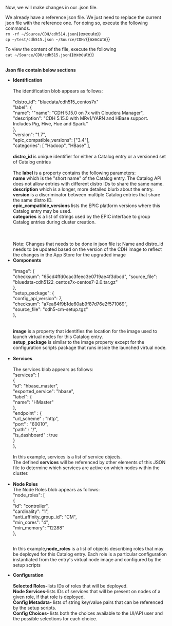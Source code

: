 Now, we will make changes in our .json file.<br>

We already have a reference json file. We just need to replace the current json file with the reference one. For doing so, execute the following commands.
<br>`rm -rf ~/Source/CDH/cdh514.json`{{execute}}
<br>`cp ~/test/cdh515.json ~/Source/CDH/`{{execute}}

To view the content of the file, execute the following
<br>`cat ~/Source/CDH/cdh515.json`{{execute}}

<br>
<strong>Json file contain below sections<br></strong>
<ul>
<li><strong>Identification</strong></li>
<br>
The identification blob appears as follows:<br>
<br>
"distro_id": "bluedata/cdh515_centos7x"<br>
"label": {<br>
  "name": ""name": "CDH 5.15.0 on 7x  with Cloudera Manager",<br>
  "description": "CDH 5.15.0 with MRv1/YARN and HBase support. Includes Pig, Hive, Hue and Spark."<br>
  },<br>
"version": "1.7",<br>
"epic_compatible_versions": ["3.4"],<br>
"categories": [ "Hadoop", "HBase" ],<br>

<br>
<strong>distro_id </strong> is unique identifier for either a Catalog entry or a versioned set of Catalog entries<br>
<br>The <strong>label</strong> is a property contains the following parameters:<br>
<strong>name</strong> which is the "short name" of the Catalog entry. The Catalog API does not allow entries with different distro IDs to share the same name.
<br><strong>description</strong> which is a longer, more detailed blurb about the entry.
<br><strong>version </strong>is a discriminator between multiple Catalog entries that share the same distro ID.
<br><strong>epic_compatible_versions</strong> lists the EPIC platform versions where this Catalog entry may be used.
<br><strong>categories</strong> is a list of strings used by the EPIC interface to group Catalog entries during cluster creation.
<br>
<br>
<br>
<br>Note: Changes that needs to be done in json file is:
Name and distro_id needs to be updated  based on the version of the CDH image to reflect the changes in the App Store for the upgraded image
<li><strong>Components</strong></li>
<br>
"image": {<br>
 "checksum": "65cd4ffd0cac3feec3e0719ae4f3dbcd",
        "source_file": "bluedata-cdh5122_centos7x-centos7-2.0.tar.gz"<br>
},<br>
"setup_package": {<br>
  "config_api_version": 7,
       <br> "checksum": "a7ea64f9b1de60ab9f87d76e2f571069",
     <br>   "source_file": "cdh5-cm-setup.tgz"<br>
},<br>
<br>
<br><strong>image</strong>  is a property that identifies the location for the image used to launch virtual nodes for this Catalog entry. 
<br><strong>setup_package</strong>  is similar to the image property except for the configuration scripts package that runs inside the launched virtual node.

<br>
<br>
<li><strong>Services</strong></li><br>
The services blob appears as follows:
<br>
"services": [<br>
  {<br>
    "id": "hbase_master",<br>
    "exported_service": "hbase",<br>
    "label": {<br>
      "name": "HMaster"<br>
      },<br>
    "endpoint" : {<br>
      "url_scheme" : "http",<br>
      "port" : "60010",<br>
      "path" : "/",<br>
      "is_dashboard" : true<br>
      }<br>
    },<br>
    
   <br>
  In this example, services is a list of service objects.
<br>The defined <strong>services</strong> will be referenced by other elements of this JSON file to determine which services are active on which nodes     within the cluster. <br>
<br>
<li><strong>Node Roles</strong></li>
The Node Roles blob appears as follows:
<br>
"node_roles": [<br>
  {<br>
    "id": "controller",<br>
    "cardinality": "1",<br>
    "anti_affinity_group_id": "CM",<br>
    "min_cores": "4",<br>
    "min_memory": "12288"<br>
  },<br>
  <br>
  
  In this example,<strong>node_roles</strong>  is a list of objects describing roles that may be deployed for this Catalog entry. Each role is a particular configuration instantiated from the entry's virtual node image and configured by the setup scripts
 <br>
<li><strong>Configuration</strong></li>
<br>
  <strong>Selected Roles-</strong>lists IDs of roles that will be deployed.<br>
  <strong>Node Services-</strong>lists IDs of services that will be present on nodes of a given role, if that role is deployed.<br>
  <strong>Config Metadata-</strong> lists of string key/value pairs that can be referenced by the setup scripts.<br>
 <strong>Config Choices-</strong> lists both the choices available to the UI/API user and the possible selections for each choice.<br>
</ul>
